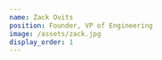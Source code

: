 ```yaml
---
name: Zack Ovits
position: Founder, VP of Engineering
image: /assets/zack.jpg
display_order: 1
---
```

